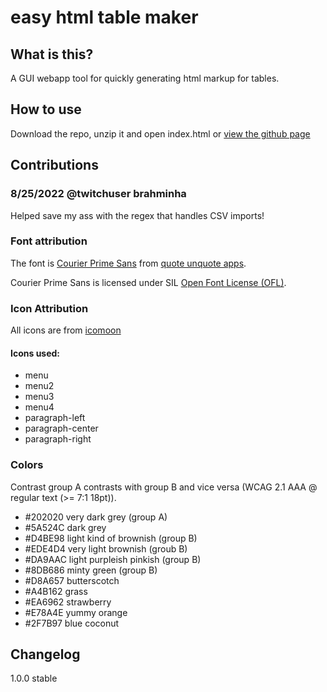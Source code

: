 # easy html table maker

## What is this?

A GUI webapp tool for quickly generating html markup for tables.

## How to use
Download the repo, unzip it and open index.html
or [view the github page](https://arthvadrr.github.io/easy-html-table-maker/)

## Contributions

### 8/25/2022 @twitchuser brahminha

Helped save my ass with the regex that handles CSV imports!

### Font attribution

The font is [Courier Prime Sans](https://www.1001fonts.com/courier-prime-sans-font.html) from [quote unquote apps](https://www.1001fonts.com/users/quoteunquoteapps/).

Courier Prime Sans is licensed under SIL [Open Font License (OFL)](https://scripts.sil.org/cms/scripts/page.php?site_id=nrsi&id=OFL).

### Icon Attribution

All icons are from [icomoon](https://icomoon.io/)

#### Icons used:

- menu
- menu2
- menu3
- menu4
- paragraph-left
- paragraph-center
- paragraph-right

### Colors

Contrast group A contrasts with group B and vice versa (WCAG 2.1 AAA @ regular text (>= 7:1 18pt)).

- #202020 very dark grey (group A)
- #5A524C dark grey
- #D4BE98 light kind of brownish (group B)
- #EDE4D4 very light brownish (groub B)
- #DA9AAC light purpleish pinkish (group B)
- #8DB686 minty green (group B)
- #D8A657 butterscotch
- #A4B162 grass
- #EA6962 strawberry
- #E78A4E yummy orange
- #2F7B97 blue coconut

## Changelog

1.0.0 stable
